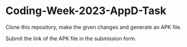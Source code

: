 # Coding-Week-2023-AppD-Task

Clone this repository, make the given changes and generate an APK file. 

Submit the link of the APK file in the submission form.
